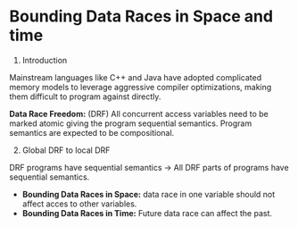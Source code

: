 # Bounding Data Races in Space and time

1. Introduction

Mainstream languages like C++ and Java have adopted complicated memory models to leverage aggressive compiler optimizations, making them difficult to program against directly.

**Data Race Freedom:** (DRF) All concurrent access variables need to be marked atomic giving the program sequential semantics. Program semantics are expected to be compositional.

2. Global DRF to local DRF

DRF programs have sequential semantics &rarr; All DRF parts of programs have sequential semantics.

  * **Bounding Data Races in Space:** data race in one variable should not affect acces to other variables.
  * **Bounding Data Races in Time:** Future data race can affect the past.
